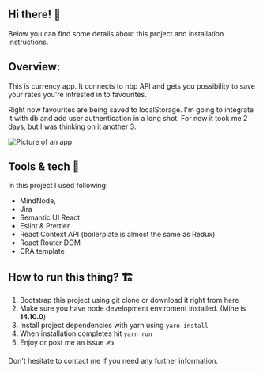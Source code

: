 ## Hi there! 👋

Below you can find some details about this project and installation instructions.

## Overview:

This is currency app. It connects to nbp API and gets you possibility to save your rates you're intrested in to favourites.

Right now favourites are being saved to localStorage. I'm going to integrate it with db and add user authentication in a long shot. For now it took me 2 days, but I was thinking on it another 3.

<img src="https://i.ibb.co/60vMwpy/readme-Img.png" alt="Picture of an app" style="zoom:100%;" />

## Tools & tech 🔩

In this project I used following:

- MindNode,
- Jira
- Semantic UI React
- Eslint & Prettier
- React Context API (boilerplate is almost the same as Redux)
- React Router DOM
- CRA template

## How to run this thing? 🏗

1. Bootstrap this project using git clone or download it right from here
2. Make sure you have node development enviroment installed. (Mine is **14.10.0**)
3. Install project dependencies with yarn using `yarn install`
4. When installation completes hit `yarn run`
5. Enjoy or post me an issue ✍️

Don't hesitate to contact me if you need any further information.
